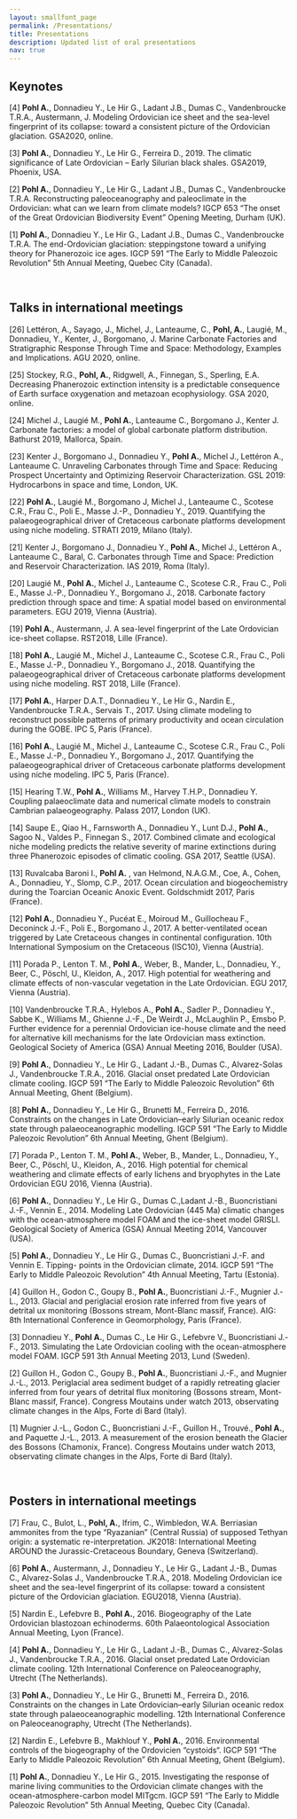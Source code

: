 ```yaml
---
layout: smallfont_page
permalink: /Presentations/
title: Presentations
description: Updated list of oral presentations
nav: true
---
```


<h2>Keynotes</h2>

[4] __Pohl A.__, Donnadieu Y., Le Hir G., Ladant J.B., Dumas C., Vandenbroucke T.R.A., Austermann, J. Modeling Ordovician ice sheet and the sea-level fingerprint of its collapse: toward a consistent picture of the Ordovician glaciation. GSA2020, online.

[3] __Pohl A.__, Donnadieu Y., Le Hir G., Ferreira D., 2019. The climatic significance of Late Ordovician – Early Silurian black shales. GSA2019, Phoenix, USA.

[2] __Pohl A.__, Donnadieu Y., Le Hir G., Ladant J.B., Dumas C., Vandenbroucke T.R.A. Reconstructing paleoceanography and paleoclimate in the Ordovician: what can we learn from climate models? IGCP 653 “The onset of the Great Ordovician Biodiversity Event” Opening Meeting, Durham (UK).

[1] __Pohl A.__, Donnadieu Y., Le Hir G., Ladant J.B., Dumas C., Vandenbroucke T.R.A. The end-Ordovician glaciation: steppingstone toward a unifying theory for Phanerozoic ice ages. IGCP 591 “The Early to Middle Paleozoic Revolution” 5th Annual Meeting, Quebec City (Canada).

<p>&nbsp;</p>

<h2>Talks in international meetings</h2>

[26] Lettéron, A., Sayago, J., Michel, J., Lanteaume, C., __Pohl, A.__, Laugié, M., Donnadieu, Y., Kenter, J., Borgomano, J. Marine Carbonate Factories and Stratigraphic Response Through Time and Space: Methodology, Examples and Implications. AGU 2020, online.

[25] Stockey, R.G., __Pohl, A.__, Ridgwell, A., Finnegan, S., Sperling, E.A. Decreasing Phanerozoic extinction intensity is a predictable consequence of Earth surface oxygenation and metazoan ecophysiology. GSA 2020, online.

[24] Michel J., Laugié M., __Pohl A.__, Lanteaume C., Borgomano J., Kenter J. Carbonate factories: a model of global carbonate platform distribution. Bathurst 2019, Mallorca, Spain.

[23] Kenter J., Borgomano J., Donnadieu Y., __Pohl A.__, Michel J., Lettéron A., Lanteaume C. Unraveling Carbonates through Time and Space: Reducing Prospect Uncertainty and Optimizing Reservoir Characterization. GSL 2019: Hydrocarbons in space and time, London, UK.

[22] __Pohl A.__, Laugié M., Borgomano J, Michel J., Lanteaume C., Scotese C.R., Frau C., Poli E., Masse J.-P., Donnadieu Y., 2019. Quantifying the palaeogeographical driver of Cretaceous carbonate platforms development using niche modeling. STRATI 2019, Milano (Italy).

[21] Kenter J., Borgomano J., Donnadieu Y., __Pohl A.__, Michel J., Lettéron A., Lanteaume C., Baral, C. Carbonates through Time and Space: Prediction and Reservoir Characterization. IAS 2019, Roma (Italy).

[20] Laugié M., __Pohl A.__, Michel J., Lanteaume C., Scotese C.R., Frau C., Poli E., Masse J.-P., Donnadieu Y., Borgomano J., 2018. Carbonate factory prediction through space and time: A spatial model based on environmental parameters. EGU 2019, Vienna (Austria).

[19] __Pohl A.__, Austermann, J. A sea-level fingerprint of the Late Ordovician ice-sheet collapse. RST2018, Lille (France).

[18] __Pohl A.__, Laugié M., Michel J., Lanteaume C., Scotese C.R., Frau C., Poli E., Masse J.-P., Donnadieu Y., Borgomano J., 2018. Quantifying the palaeogeographical driver of Cretaceous carbonate platforms development using niche modeling. RST 2018, Lille (France).

[17] __Pohl A.__, Harper D.A.T., Donnadieu Y., Le Hir G., Nardin E., Vandenbroucke T.R.A., Servais T., 2017. Using climate modeling to reconstruct possible patterns of primary productivity and ocean circulation during the GOBE. IPC 5, Paris (France).

[16] __Pohl A.__, Laugié M., Michel J., Lanteaume C., Scotese C.R., Frau C., Poli E., Masse J.-P., Donnadieu Y., Borgomano J., 2017. Quantifying the palaeogeographical driver of Cretaceous carbonate platforms development using niche modeling. IPC 5, Paris (France).

[15] Hearing T.W., __Pohl A.__, Williams M., Harvey T.H.P., Donnadieu Y. Coupling palaeoclimate data and numerical climate models to constrain Cambrian palaeogeography. Palass 2017, London (UK).

[14] Saupe E., Qiao H., Farnsworth A., Donnadieu Y., Lunt D.J., __Pohl A.__, Sagoo N., Valdes P., Finnegan S., 2017. Combined climate and ecological niche modeling predicts the relative severity of marine extinctions during three Phanerozoic episodes of climatic cooling. GSA 2017, Seattle (USA).

[13] Ruvalcaba Baroni I., __Pohl A.__ , van Helmond, N.A.G.M., Coe, A., Cohen, A., Donnadieu, Y., Slomp, C.P., 2017. Ocean circulation and biogeochemistry during the Toarcian Oceanic Anoxic Event. Goldschmidt 2017, Paris (France).

[12] __Pohl A.__, Donnadieu Y., Pucéat E., Moiroud M., Guillocheau F., Deconinck J.-F., Poli E., Borgomano J., 2017. A better-ventilated ocean triggered by Late Cretaceous changes in continental configuration. 10th International Symposium on the Cretaceous (ISC10), Vienna (Austria).

[11] Porada P., Lenton T. M., __Pohl A.__, Weber, B., Mander, L., Donnadieu, Y., Beer, C., Pöschl, U., Kleidon, A., 2017. High potential for weathering and climate effects of non-vascular vegetation in the Late Ordovician. EGU 2017, Vienna (Austria).

[10] Vandenbroucke T.R.A., Hylebos A., __Pohl A.__, Sadler P., Donnadieu Y., Sabbe K., Williams M., Ghienne J.-F., De Weirdt J., McLaughlin P., Emsbo P. Further evidence for a perennial Ordovician ice-house climate and the need for alternative kill mechanisms for the late Ordovician mass extinction. Geological Society of America (GSA) Annual Meeting 2016, Boulder (USA).

[9] __Pohl A.__, Donnadieu Y., Le Hir G., Ladant J.-B., Dumas C., Alvarez-Solas J., Vandenbroucke T.R.A., 2016. Glacial onset predated Late Ordovician climate cooling. IGCP 591 “The Early to Middle Paleozoic Revolution” 6th Annual Meeting, Ghent (Belgium).

[8] __Pohl A.__, Donnadieu Y., Le Hir G., Brunetti M., Ferreira D., 2016. Constraints on the changes in Late Ordovician–early Silurian oceanic redox state through palaeoceanographic modelling. IGCP 591 “The Early to Middle Paleozoic Revolution” 6th Annual Meeting, Ghent (Belgium).

[7] Porada P., Lenton T. M., __Pohl A.__, Weber, B., Mander, L., Donnadieu, Y., Beer, C., Pöschl, U., Kleidon, A., 2016. High potential for chemical weathering and climate effects of early lichens and bryophytes in the Late Ordovician EGU 2016, Vienna (Austria).

[6] __Pohl A.__, Donnadieu Y., Le Hir G., Dumas C.,Ladant J.-B., Buoncristiani J.-F., Vennin E., 2014. Modeling Late Ordovician (445 Ma) climatic changes with the ocean-atmosphere model FOAM and the ice-sheet model GRISLI. Geological Society of America (GSA) Annual Meeting 2014, Vancouver (USA).

[5] __Pohl A.__, Donnadieu Y., Le Hir G., Dumas C., Buoncristiani J.-F. and Vennin E. Tipping- points in the Ordovician climate, 2014. IGCP 591 “The Early to Middle Paleozoic Revolution” 4th Annual Meeting, Tartu (Estonia).

[4] Guillon H., Godon C., Goupy B., __Pohl A.__, Buoncristiani J.-F., Mugnier J.-L., 2013. Glacial and periglacial erosion rate inferred from five years of detrital ux monitoring (Bossons stream, Mont-Blanc massif, France). AIG: 8th International Conference in Geomorphology, Paris (France).

[3] Donnadieu Y., __Pohl A.__, Dumas C., Le Hir G., Lefebvre V., Buoncristiani J.-F., 2013. Simulating the Late Ordovician cooling with the ocean-atmosphere model FOAM. IGCP 591 3th Annual Meeting 2013, Lund (Sweden).

[2] Guillon H., Godon C., Goupy B., __Pohl A.__, Buoncristiani J.-F., and Mugnier J.-L., 2013. Periglacial area sediment budget of a rapidly retreating glacier inferred from four years of detrital flux monitoring (Bossons stream, Mont-Blanc massif, France). Congress Moutains under watch 2013, observating climate changes in the Alps, Forte di Bard (Italy).

[1] Mugnier J.-L., Godon C., Buoncristiani J.-F., Guillon H., Trouvé., __Pohl A.__, and Paquette J.-L., 2013. A measurement of the erosion beneath the Glacier des Bossons (Chamonix, France). Congress Moutains under watch 2013, observating climate changes in the Alps, Forte di Bard (Italy).

<p>&nbsp;</p>

<h2>Posters in international meetings</h2>

[7] Frau, C., Bulot, L., __Pohl, A.__, Ifrim, C., Wimbledon, W.A. Berriasian ammonites from the type “Ryazanian” (Central Russia) of supposed Tethyan origin: a systematic re-interpretation. JK2018: International Meeting AROUND the Jurassic-Cretaceous Boundary, Geneva (Switzerland).

[6] __Pohl A.__, Austermann, J., Donnadieu Y., Le Hir G., Ladant J.-B., Dumas C., Alvarez-Solas J., Vandenbroucke T.R.A., 2018. Modeling Ordovician ice sheet and the sea-level fingerprint of its collapse: toward a consistent picture of the Ordovician glaciation. EGU2018, Vienna (Austria).

[5] Nardin E., Lefebvre B., __Pohl A.__, 2016. Biogeography of the Late Ordovician blastozoan echinoderms. 60th Palaeontological Association Annual Meeting, Lyon (France).

[4] __Pohl A.__, Donnadieu Y., Le Hir G., Ladant J.-B., Dumas C., Alvarez-Solas J., Vandenbroucke T.R.A., 2016. Glacial onset predated Late Ordovician climate cooling. 12th International Conference on Paleoceanography, Utrecht (The Netherlands).

[3] __Pohl A.__, Donnadieu Y., Le Hir G., Brunetti M., Ferreira D., 2016. Constraints on the changes in Late Ordovician–early Silurian oceanic redox state through palaeoceanographic modelling. 12th International Conference on Paleoceanography, Utrecht (The Netherlands).

[2] Nardin E., Lefebvre B., Makhlouf Y., __Pohl A.__, 2016. Environmental controls of the biogeography of the Ordovicien “cystoids“. IGCP 591 “The Early to Middle Paleozoic Revolution” 6th Annual Meeting, Ghent (Belgium).

[1] __Pohl A.__, Donnadieu Y., Le Hir G., 2015. Investigating the response of marine living communities to the Ordovician climate changes with the ocean-atmosphere-carbon model MITgcm. IGCP 591 “The Early to Middle Paleozoic Revolution” 5th Annual Meeting, Quebec City (Canada).
